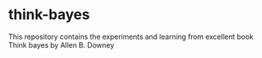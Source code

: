 # think-bayes

This repository contains the experiments and learning from excellent book Think bayes by Allen B. Downey
